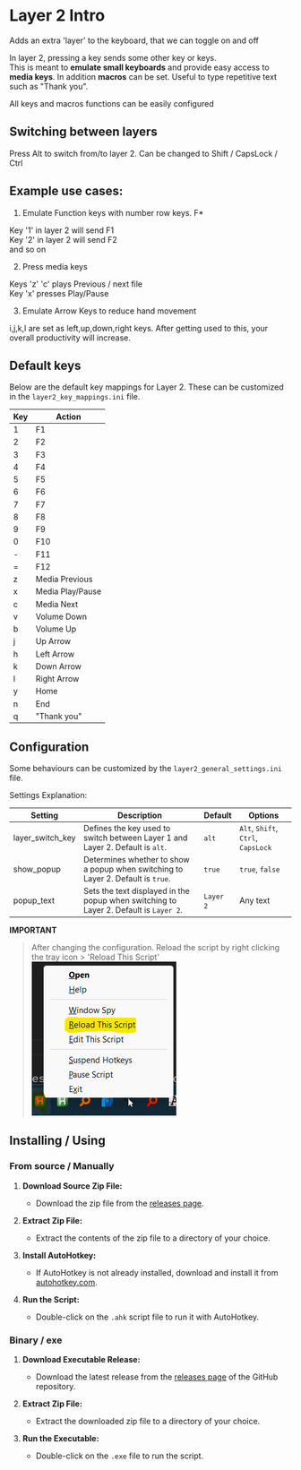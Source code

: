 # Layer 2 Intro 


Adds an extra 'layer' to the keyboard, that we can toggle on and off

In layer 2, pressing a key sends some other key or keys.  
This is meant to **emulate small keyboards** and provide easy access to **media keys**. In addition **macros** can be set. Useful to type repetitive text such as "Thank you".

All keys and macros functions can be easily configured

## Switching between layers

Press Alt to switch from/to layer 2. Can be changed to Shift / CapsLock / Ctrl


## Example use cases:  

1. Emulate Function keys with number row keys. F*  

Key '1' in layer 2 will send F1   
Key '2' in layer 2 will send F2    
and so on   

2. Press media keys  

Keys 'z' 'c' plays Previous / next file  
Key 'x' presses Play/Pause  

3. Emulate Arrow Keys to reduce hand movement   

i,j,k,l are set as left,up,down,right keys. After getting used to this, your overall productivity will increase.


## Default keys

Below are the default key mappings for Layer 2. These can be customized in the `layer2_key_mappings.ini` file.

| Key | Action            |
|-----|-------------------|
| 1   | F1                |
| 2   | F2                |
| 3   | F3                |
| 4   | F4                |
| 5   | F5                |
| 6   | F6                |
| 7   | F7                |
| 8   | F8                |
| 9   | F9                |
| 0   | F10               |
| -   | F11               |
| =   | F12               |
| z   | Media Previous    |
| x   | Media Play/Pause  |
| c   | Media Next        |
| v   | Volume Down       |
| b   | Volume Up         |
| j   | Up Arrow          |
| h   | Left Arrow        |
| k   | Down Arrow        |
| l   | Right Arrow       |
| y   | Home              |
| n   | End               |
| q   | "Thank you"       |


## Configuration

Some behaviours can be customized by the `layer2_general_settings.ini` file.

Settings Explanation:

| Setting           | Description                                                                                               | Default   | Options                        |
|-------------------|-----------------------------------------------------------------------------------------------------------|-----------|--------------------------------|
| layer_switch_key  | Defines the key used to switch between Layer 1 and Layer 2. Default is `alt`.                             | `alt`     | `Alt`, `Shift`, `Ctrl`, `CapsLock` |
| show_popup        | Determines whether to show a popup when switching to Layer 2. Default is `true`.                          | `true`    | `true`, `false`                |
| popup_text        | Sets the text displayed in the popup when switching to Layer 2. Default is `Layer 2`.                     | `Layer 2` | Any text                       |

**IMPORTANT** 
> After changing the configuration. Reload the script by right clicking the tray icon > 'Reload This Script'
![Right click tray](image.png)


## Installing / Using

### From source / Manually

1. **Download Source Zip File:**
   - Download the zip file from the [releases page](https://github.com/gyaaniguy/layer2keyboard/releases).

2. **Extract Zip File:**
   - Extract the contents of the zip file to a directory of your choice.

3. **Install AutoHotkey:**
   - If AutoHotkey is not already installed, download and install it from [autohotkey.com](https://www.autohotkey.com/).

4. **Run the Script:**
   - Double-click on the `.ahk` script file to run it with AutoHotkey.

### Binary / exe

1. **Download Executable  Release:**
   - Download the latest release from the [releases page](https://github.com/yourusername/repository/releases) of the GitHub repository.

2. **Extract Zip File:**
   - Extract the downloaded zip file to a directory of your choice.

3. **Run the Executable:**
   - Double-click on the `.exe` file to run the script.
